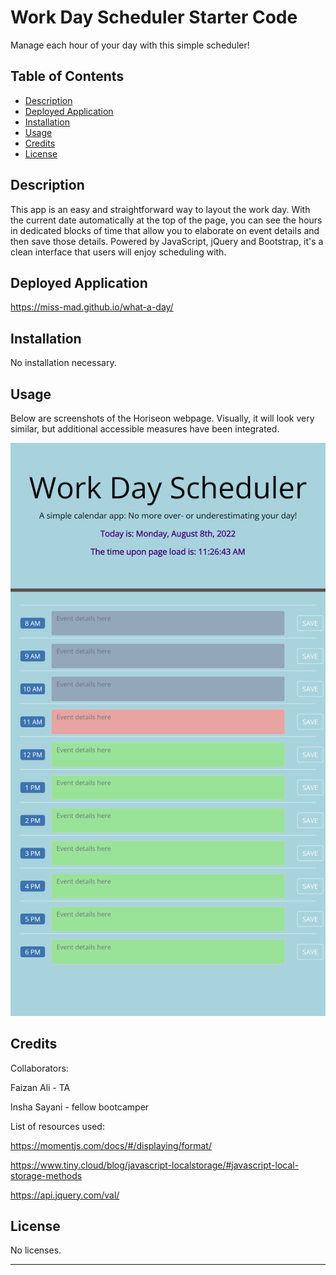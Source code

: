 # Work Day Scheduler Starter Code
Manage each hour of your day with this simple scheduler!

## Table of Contents

- [Description](#description)
- [Deployed Application](#deployed-application)
- [Installation](#installation)
- [Usage](#usage)
- [Credits](#credits)
- [License](#license)

## Description

This app is an easy and straightforward way to layout the work day. With the current date automatically at the top of the page, you can see the hours in dedicated blocks of time that allow you to elaborate on event details and then save those details. Powered by JavaScript, jQuery and Bootstrap, it's a clean interface that users will enjoy scheduling with.

## Deployed Application

https://miss-mad.github.io/what-a-day/

## Installation

No installation necessary.

## Usage

Below are screenshots of the Horiseon webpage. Visually, it will look very similar, but additional accessible measures have been integrated.

![Work Day Scheduler screenshot 1](./assets/images/work-day-scheduler_screenshot.png)

## Credits

Collaborators:

Faizan Ali - TA

Insha Sayani - fellow bootcamper


List of resources used:

https://momentjs.com/docs/#/displaying/format/

https://www.tiny.cloud/blog/javascript-localstorage/#javascript-local-storage-methods

https://api.jquery.com/val/

## License

No licenses.

---